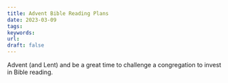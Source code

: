 ```yaml
---
title: Advent Bible Reading Plans
date: 2023-03-09
tags: 
keywords: 
url:
draft: false
---
```


Advent (and Lent) and be a great time to challenge a congregation to invest in Bible reading.
